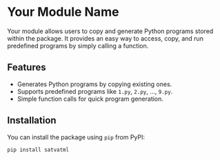 # Your Module Name

Your module allows users to copy and generate Python programs stored within the package. It provides an easy way to access, copy, and run predefined programs by simply calling a function.

## Features

- Generates Python programs by copying existing ones.
- Supports predefined programs like `1.py`, `2.py`, ..., `9.py`.
- Simple function calls for quick program generation.

## Installation

You can install the package using `pip` from PyPI:

```bash
pip install satvatml
